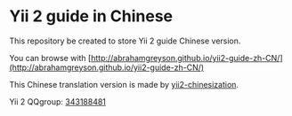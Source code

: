 Yii 2 guide in Chinese
========================

This repository be created to store Yii 2 guide Chinese version. 

You can browse with [http://abrahamgreyson.github.io/yii2-guide-zh-CN/](http://abrahamgreyson.github.io/yii2-guide-zh-CN/)

This Chinese translation version is made by [yii2-chinesization](https://github.com/yii2-chinesization/yii2-zh-cn). 

Yii 2 QQgroup: [343188481](http://url.cn/SIMfwO)
